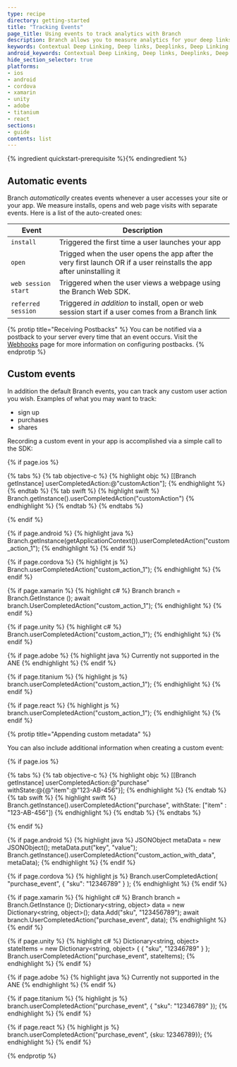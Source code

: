 ```yaml
---
type: recipe
directory: getting-started
title: "Tracking Events"
page_title: Using events to track analytics with Branch
description: Branch allows you to measure analytics for your deep links. Track install attribution, measure marketing channels and ad campaigns.
keywords: Contextual Deep Linking, Deep links, Deeplinks, Deep Linking, Deeplinking, Deferred Deep Linking, Deferred Deeplinking, Google App Indexing, Google App Invites, Apple Universal Links, Apple Spotlight Search, Facebook App Links, AppLinks, Deepviews, Deep views, Attribution, Analytics, Dashboard, App Install, App Open, Conversion, iOS, objective-c, swift
android_keywords: Contextual Deep Linking, Deep links, Deeplinks, Deep Linking, Deeplinking, Deferred Deep Linking, Deferred Deeplinking, Google App Indexing, Google App Invites, Apple Universal Links, Apple Spotlight Search, Facebook App Links, AppLinks, Deepviews, Deep views, Attribution, Analytics, Dashboard, App Install, App Open, Conversion, Android
hide_section_selector: true
platforms:
- ios
- android
- cordova
- xamarin
- unity
- adobe
- titanium
- react
sections:
- guide
contents: list
---
```


{% ingredient quickstart-prerequisite %}{% endingredient %}

## Automatic events

Branch _automatically_ creates events whenever a user accesses your site or your app. We measure installs, opens and web page visits with separate events. Here is a list of the auto-created ones:

| Event | Description
| --- | ---
| `install` | Triggered the first time a user launches your app
| `open` | Trigged when the user opens the app after the very first launch OR if a user reinstalls the app after uninstalling it
| `web session start` | Triggered when the user views a webpage using the Branch Web SDK.
| `referred session` | Triggered _in addition_ to install, open or web session start if a user comes from a Branch link

{% protip title="Receiving Postbacks" %}
You can be notified via a postback to your server every time that an event occurs. Visit the [Webhooks](/getting-started/webhooks/) page for more information on configuring postbacks.
{% endprotip %}

## Custom events

In addition the default Branch events, you can track any custom user action you wish. Examples of what you may want to track:

- sign up
- purchases
- shares

Recording a custom event in your app is accomplished via a simple call to the SDK:

{% if page.ios %}

{% tabs %}
{% tab objective-c %}
{% highlight objc %}
[[Branch getInstance] userCompletedAction:@"customAction"];
{% endhighlight %}
{% endtab %}
{% tab swift %}
{% highlight swift %}
Branch.getInstance().userCompletedAction("customAction")
{% endhighlight %}
{% endtab %}
{% endtabs %}

{% endif %}
<!--- /iOS -->

{% if page.android %}
{% highlight java %}
Branch.getInstance(getApplicationContext()).userCompletedAction("custom_action_1");
{% endhighlight %}
{% endif %}
<!--- /Android -->

{% if page.cordova %}
{% highlight js %}
Branch.userCompletedAction("custom_action_1");
{% endhighlight %}
{% endif %}

{% if page.xamarin %}
{% highlight c# %}
Branch branch = Branch.GetInstance ();
await branch.UserCompletedAction("custom_action_1");
{% endhighlight %}
{% endif %}

{% if page.unity %}
{% highlight c# %}
Branch.userCompletedAction("custom_action_1");
{% endhighlight %}
{% endif %}

{% if page.adobe %}
{% highlight java %}
Currently not supported in the ANE
{% endhighlight %}
{% endif %}

{% if page.titanium %}
{% highlight js %}
branch.userCompletedAction("custom_action_1");
{% endhighlight %}
{% endif %}

{% if page.react %}
{% highlight js %}
branch.userCompletedAction("custom_action_1");
{% endhighlight %}
{% endif %}

{% protip title="Appending custom metadata" %}

You can also include additional information when creating a custom event:

{% if page.ios %}

{% tabs %}
{% tab objective-c %}
{% highlight objc %}
[[Branch getInstance] userCompletedAction:@"purchase" withState:@{@"item":@"123-AB-456"}];
{% endhighlight %}
{% endtab %}
{% tab swift %}
{% highlight swift %}
Branch.getInstance().userCompletedAction("purchase", withState: ["item" : "123-AB-456"])
{% endhighlight %}
{% endtab %}
{% endtabs %}

{% endif %}
<!--- /iOS -->

{% if page.android %}
{% highlight java %}
JSONObject metaData = new JSONObject();
metaData.put("key", "value");
Branch.getInstance().userCompletedAction("custom_action_with_data", metaData);
{% endhighlight %}
{% endif %}
<!--- /Android -->

{% if page.cordova %}
{% highlight js %}
Branch.userCompletedAction(
    "purchase_event",
    {
    	"sku": "12346789"
	}
);
{% endhighlight %}
{% endif %}

{% if page.xamarin %}
{% highlight c# %}
Branch branch = Branch.GetInstance ();
Dictionary<string, object> data = new Dictionary<string, object>();
data.Add("sku", "123456789");
await branch.UserCompletedAction("purchase_event", data);
{% endhighlight %}
{% endif %}

{% if page.unity %}
{% highlight c# %}
Dictionary<string, object> stateItems = new Dictionary<string, object>
{
    { "sku", "12346789" }
};
Branch.userCompletedAction("purchase_event", stateItems);
{% endhighlight %}
{% endif %}

{% if page.adobe %}
{% highlight java %}
Currently not supported in the ANE
{% endhighlight %}
{% endif %}

{% if page.titanium %}
{% highlight js %}
branch.userCompletedAction("purchase_event", {
	"sku": "12346789"
});
{% endhighlight %}
{% endif %}

{% if page.react %}
{% highlight js %}
branch.userCompletedAction("purchase_event", {sku: 12346789});
{% endhighlight %}
{% endif %}

{% endprotip %}